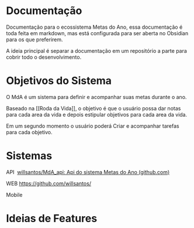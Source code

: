 
# Documentação

Documentação para o ecossistema Metas do Ano, essa documentação é toda feita em markdown, mas está configurada para ser aberta no Obsidian para os que preferirem.

  

A ideia principal é separar a documentação em um repositório a parte para cobrir todo o desenvolvimento.

  

# Objetivos do Sistema

O MdA é um sistema para definir e acompanhar suas metas durante o ano.

Baseado na [[Roda da Vida]], o objetivo é que o usuário possa dar notas para cada area da vida e depois estipular objetivos para cada area da vida.

Em um segundo momento o usuário poderá Criar e acompanhar tarefas para cada objetivo.


  

# Sistemas

  

API  [willsantos/MdA_api: Api do sistema Metas do Ano (github.com)](https://github.com/willsantos/MdA_api)

  

WEB https://github.com/willsantos/

  

Mobile

  
  
  

# Ideias de Features